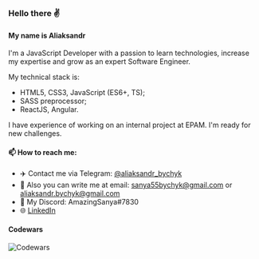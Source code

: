 ### Hello there ✌️

#### My name is Aliaksandr

I'm a JavaScript Developer with a passion to learn technologies, increase my expertise and grow as an expert Software Engineer.

My technical stack is:
- HTML5, CSS3, JavaScript (ES6+, TS);
- SASS preprocessor;
- ReactJS, Angular.

I have experience of working on an internal project at EPAM.
I'm ready for new challenges.

#### 📫 How to reach me:
* :airplane: Contact me via Telegram: [@aliaksandr_bychyk](https://t.me/aliaksandr_bychyk)
* :e-mail: Also you can write me at email: sanya55bychyk@gmail.com or aliaksandr.bychyk@gmail.com
* :link: My Discord: AmazingSanya#7830
* :globe_with_meridians: [LinkedIn](https://www.linkedin.com/in/aliaksandr-bychyk)

#### Codewars

![Codewars](https://www.codewars.com/users/AliaksandrBychyk/badges/large)
